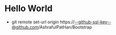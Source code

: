 # Hello World
- git remote set-url origin https://--github-ssl-key--@github.com/AshrafulPatHan/Bootstrap

